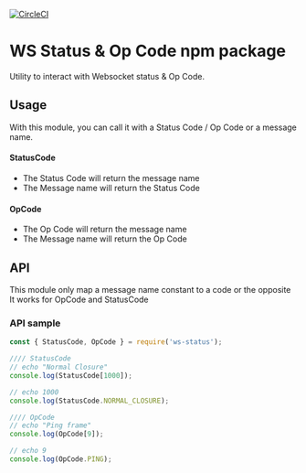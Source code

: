 [![CircleCI](https://circleci.com/gh/oktapodia/node-ws-status/tree/master.svg?style=svg)](https://circleci.com/gh/oktapodia/node-ws-status/tree/master)

# WS Status & Op Code npm package

Utility to interact with Websocket status & Op Code.

## Usage

With this module, you can call it with a Status Code / Op Code or a message name.

#### StatusCode
* The Status Code will return the message name
* The Message name will return the Status Code

#### OpCode
* The Op Code will return the message name
* The Message name will return the Op Code

## API

This module only map a message name constant to a code or the opposite
It works for OpCode and StatusCode

### API sample

```javascript
const { StatusCode, OpCode } = require('ws-status');

//// StatusCode
// echo "Normal Closure"
console.log(StatusCode[1000]);

// echo 1000
console.log(StatusCode.NORMAL_CLOSURE);

//// OpCode
// echo "Ping frame"
console.log(OpCode[9]);

// echo 9
console.log(OpCode.PING);
```
